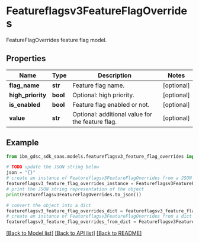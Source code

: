# Featureflagsv3FeatureFlagOverrides

FeatureFlagOverrides feature flag model.

## Properties

Name | Type | Description | Notes
------------ | ------------- | ------------- | -------------
**flag_name** | **str** | Feature flag name. | [optional] 
**high_priority** | **bool** | Optional: high priority. | [optional] 
**is_enabled** | **bool** | Feature flag enabled or not. | [optional] 
**value** | **str** | Optional: additional value for the feature flag. | [optional] 

## Example

```python
from ibm_gdsc_sdk_saas.models.featureflagsv3_feature_flag_overrides import Featureflagsv3FeatureFlagOverrides

# TODO update the JSON string below
json = "{}"
# create an instance of Featureflagsv3FeatureFlagOverrides from a JSON string
featureflagsv3_feature_flag_overrides_instance = Featureflagsv3FeatureFlagOverrides.from_json(json)
# print the JSON string representation of the object
print(Featureflagsv3FeatureFlagOverrides.to_json())

# convert the object into a dict
featureflagsv3_feature_flag_overrides_dict = featureflagsv3_feature_flag_overrides_instance.to_dict()
# create an instance of Featureflagsv3FeatureFlagOverrides from a dict
featureflagsv3_feature_flag_overrides_from_dict = Featureflagsv3FeatureFlagOverrides.from_dict(featureflagsv3_feature_flag_overrides_dict)
```
[[Back to Model list]](../README.md#documentation-for-models) [[Back to API list]](../README.md#documentation-for-api-endpoints) [[Back to README]](../README.md)


